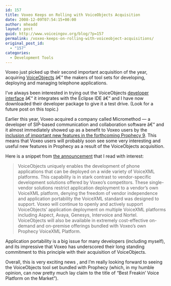 ```yaml
---
id: 157
title: Voxeo Keeps on Rolling with VoiceObjects Acquisition
date: 2008-12-09T07:54:15+00:00
author: mheadd
layout: post
guid: http://www.voiceingov.org/blog/?p=157
permalink: /voxeo-keeps-on-rolling-with-voiceobject-acquisitions/
original_post_id:
  - "157"
categories:
  - Development Tools
---
```

Voxeo just picked up their second important acquisition of the year, acquiring <a href="http://www.voiceobjects.com/index.html" target="_blank">VoiceObjects</a> â€“ the makers of tool sets for developing, deploying and managing telephone applications.

I&#8217;ve always been interested in trying out the VoiceObjects <a href="http://www.voiceobjects.com/en/products/desktop/index.html" target="_blank">developer interface</a> â€“ it integrates with the Eclipse IDE â€“ and I have now downloaded their developer package to give it a test drive. (Look for a future post on this topic.)

Earlier this year, Voxeo acquired a company called Micromethod &#8212; a developer of SIP-based communication and collaboration software â€“ and it almost immediately showed up as a benefit to Voxeo users by the <a href="http://blogs.voxeo.com/voxeotalks/2008/08/19/voxeo-announces-prophecy-9-with-new-management-ui-new-sip-apis-and-linux-and-mac-os-x-support/" target="_blank">inclusion of important new features in the forthcoming Prophecy 9</a>. This means that Voxeo users will probably soon see some very interesting and useful new features in Prophecy as a result of the VoiceObjects acquisition.

Here is a snippet from <a href="http://www.emediawire.com/releases/2008/12/prweb1725624.htm" target="_blank">the announcement</a> that I read with interest:

> VoiceObjects uniquely enables the development of phone applications that can be deployed on a wide variety of VoiceXML platforms. This capability is in stark contrast to vendor-specific development solutions offered by Voxeo&#8217;s competitors. These single-vendor solutions restrict application deployment to a vendor&#8217;s own VoiceXML platform, denying the freedom of vendor independence and application portability the VoiceXML standard was designed to support. Voxeo will continue to openly and actively support VoiceObjects&#8217; application deployment on multiple VoiceXML platforms including Aspect, Avaya, Genesys, Intervoice and Nortel. VoiceObjects will also be available in extremely cost-effective on-demand and on-premise offerings bundled with Voxeo&#8217;s own Prophecy VoiceXML Platform.

Application portability is a big issue for many developers (including myself), and its impressive that Voxeo has underscored their long standing commitment to this principle with their acquisition of VoiceObjects.

Overall, this is very exciting news , and I&#8217;m really looking forward to seeing the VoiceObjects tool set bundled with Prophecy (which, in my humble opinion, can now pretty much lay claim to the title of &#8220;Best Freakin&#8217; Voice Platform on the Market&#8221;).